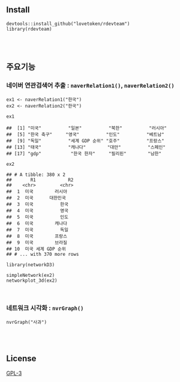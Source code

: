 Install
-------

    devtools::install_github("lovetoken/rdevteam")
    library(rdevteam)

<br><br>

주요기능
--------

### 네이버 연관검색어 추출 : `naverRelation1()`, `naverRelation2()`

    ex1 <- naverRelation1("한국")
    ex2 <- naverRelation2("한국")

    ex1

    ##  [1] "미국"          "일본"          "북한"          "러시아"       
    ##  [5] "한국 축구"     "영국"          "인도"          "베트남"       
    ##  [9] "독일"          "세계 GDP 순위" "호주"          "프랑스"       
    ## [13] "태국"          "캐나다"        "대만"          "스페인"       
    ## [17] "gdp"           "한국 한자"     "필리핀"        "남한"

    ex2

    ## # A tibble: 380 x 2
    ##       R1            R2
    ##    <chr>         <chr>
    ##  1  미국        러시아
    ##  2  미국      대한민국
    ##  3  미국          한국
    ##  4  미국          영국
    ##  5  미국          인도
    ##  6  미국        캐나다
    ##  7  미국          독일
    ##  8  미국        프랑스
    ##  9  미국        브라질
    ## 10  미국 세계 GDP 순위
    ## # ... with 370 more rows

    library(networkD3)

    simpleNetwork(ex2)
    networkplot_3d(ex2)

<br>

### 네트워크 시각화 : `nvrGraph()`

    nvrGraph("사과")

<br><br>

License
-------

[GPL-3](https://www.gnu.org/licenses/gpl-3.0.en.html)
